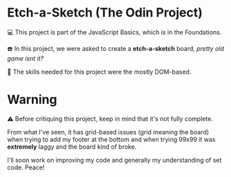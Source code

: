 # Etch-a-Sketch (The Odin Project)

:computer: This project is part of the JavaScript Basics, which is in the Foundations.

:phone: In this project, we were asked to create a **etch-a-sketch** board, *pretty old game isnt it?*

:minidisc: The skills needed for this project were the mostly DOM-based.

# Warning

:warning: Before critiquing this project, keep in mind that it's not fully complete.

From what I've seen, it has grid-based issues (grid meaning the board) when trying to add my footer at the bottom and when trying 99x99 it was **extremely** laggy and the board kind of broke.

I'll soon work on improving my code and generally my understanding of set code.
Peace!